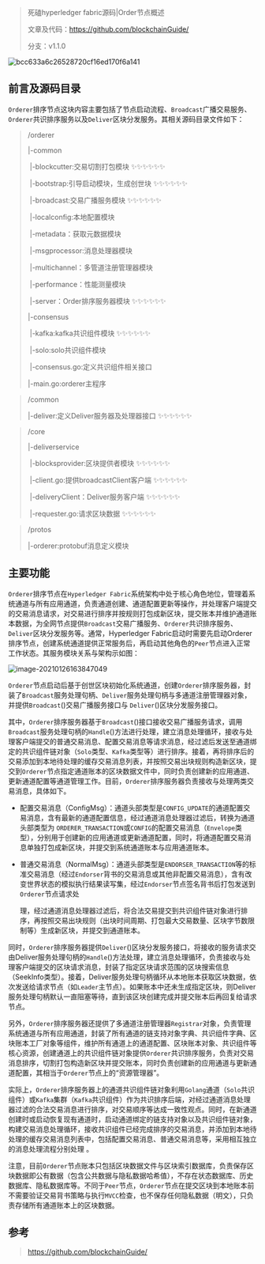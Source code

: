 > 死磕hyperledger fabric源码|Order节点概述
>
> 文章及代码：https://github.com/blockchainGuide/
>
> 分支：v1.1.0

![bcc633a6c26528720cf16ed170f6a141](https://tva1.sinaimg.cn/large/008eGmZEgy1gn15th0ollj31c00u0qcl.jpg)

## 前言及源码目录

`Orderer`排序节点这块内容主要包括了节点启动流程、`Broadcast`广播交易服务、`Orderer`共识排序服务以及`Deliver`区块分发服务。其相关源码目录文件如下：

> /orderer
>
> |-common
>
> ​	|-blockcutter:交易切割打包模块  ✨✨✨✨✨✨
>
> ​	|-bootstrap:引导启动模块，生成创世块  ✨✨✨✨✨✨
>
> ​	|-broadcast:交易广播服务模块 ✨✨✨✨✨✨
>
> ​	|-localconfig:本地配置模块
>
> ​	|-metadata：获取元数据模块
>
> ​	|-msgprocessor:消息处理器模块 
>
> ​	|-multichannel：多管道注册管理器模块
>
> ​	|-performance：性能测量模块
>
> ​	|-server：Order排序服务器模块  ✨✨✨✨✨✨
>
> |-consensus
>
> ​	|-kafka:kafka共识组件模块 ✨✨✨✨✨✨
>
> ​	|-solo:solo共识组件模块 
>
> ​	|-consensus.go:定义共识组件相关接口 
>
> |-main.go:orderer主程序

> /common
>
> |-deliver:定义Deliver服务器及处理器接口 ✨✨✨✨✨✨

> /core
>
> |-deliverservice
>
> ​	|-blocksprovider:区块提供者模块 ✨✨✨✨✨✨
>
> ​	|-client.go:提供broadcastClient客户端 ✨✨✨✨✨✨
>
> ​	|-deliveryClient：Deliver服务客户端 ✨✨✨✨✨✨
>
> ​	|-requester.go:请求区块数据 ✨✨✨✨✨✨

> /protos
>
> |-orderer:protobuf消息定义模块

## 主要功能

`Orderer`排序节点在`Hyperledger Fabric`系统架构中处于核心角色地位，管理着系统通道与所有应用通道，负责通道创建、通道配置更新等操作，并处理客户端提交的交易消息请求，对交易进行排序并按规则打包成新区块，提交账本并维护通道账本数据，为全网节点提供`Broadcast`交易广播服务、`Orderer`共识排序服务、`Deliver`区块分发服务等。通常，Hyperledger Fabric启动时需要先启动Orderer排序节点，创建系统通道提供正常服务后，再启动其他角色的`Peer`节点进入正常工作状态。其服务模块关系与架构示如图：

![image-20210126163847049](https://tva1.sinaimg.cn/large/008eGmZEgy1gn16qf76aaj31ev0u0top.jpg)

`Orderer`节点启动后基于创世区块初始化系统通道，创建`Orderer`排序服务器，封装了`Broadcast`服务处理句柄、`Deliver`服务处理句柄与多通道注册管理器对象，并提供`Broadcast`()交易广播服务接口与 `Deliver`()区块分发服务接口。

其中，`Orderer`排序服务器基于`Broadcast`()接口接收交易广播服务请求，调用`Broadcast`服务处理句柄的`Handle`()方法进行处理，建立消息处理循环，接收与处理客户端提交的普通交易消息、配置交易消息等请求消息，经过滤后发送至通道绑定的共识组件链对象（`Solo`类型、`Kafka`类型等）进行排序。接着，再将排序后的交易添加到本地待处理的缓存交易消息列表，并按照交易出块规则构造新区块，提交到`Orderer`节点指定通道账本的区块数据文件中，同时负责创建新的应用通道、更新通道配置等通道管理工作。目前，`Orderer`排序服务器负责接收与处理两类交易消息，具体如下。

- 配置交易消息（ConfigMsg）：通道头部类型是`CONFIG_UPDATE`的通道配置交易消息，含有最新的通道配置信息，经过通道消息处理器过滤后，转换为通道头部类型为 `ORDERER_TRANSACTION`或`CONFIG`的配置交易消息（`Envelope`类型），分别用于创建新的应用通道或更新通道配置，同时，将通道配置交易消息单独打包成新区块，并提交到系统通道账本与应用通道账本。 

- 普通交易消息（NormalMsg）：通道头部类型是`ENDORSER_TRANSACTION`等的标准交易消息（经过`Endorser`背书的交易消息或其他非配置交易消息），含有改变世界状态的模拟执行结果读写集，经过`Endorser`节点签名背书后打包发送到`Orderer`节点请求处 

  理，经过通道消息处理器过滤后，将合法交易提交到共识组件链对象进行排序，再按照交易出块规则（出块时间周期、打包最大交易数量、区块字节数限制等）生成新区块，并提交到通道账本。

同时，`Orderer`排序服务器提供`Deliver`()区块分发服务接口，将接收的服务请求交由Deliver服务处理句柄的`Handle`()方法处理，建立消息处理循环，负责接收与处理客户端提交的区块请求消息，封装了指定区块请求范围的区块搜索信息（SeekInfo类型）。接着，Deliver服务处理句柄循环从本地账本获取区块数据，依次发送给请求节点（如`Leader`主节点）。如果账本中还未生成指定区块，则Deliver服务处理句柄默认一直阻塞等待，直到该区块创建完成并提交账本后再回复给请求节点。

另外，`Orderer`排序服务器还提供了多通道注册管理器`Registrar`对象，负责管理系统通道与所有应用通道，封装了所有通道的链支持对象字典、共识组件字典、区块账本工厂对象等组件，维护所有通道上的通道配置、区块账本对象、共识组件等核心资源，创建通道上的共识组件链对象提供`Orderer`共识排序服务，负责对交易消息排序，切割打包构造新区块并提交账本，同时负责创建新的应用通道与更新通道配置，其相当于`Orderer`节点上的“资源管理器”。 

实际上，`Orderer`排序服务器上的通道共识组件链对象利用`Golang`通道（`Solo`共识组件）或`Kafka`集群（`Kafka`共识组件）作为共识排序后端，对经过通道消息处理器过滤的合法交易消息进行排序，对交易顺序等达成一致性观点。同时，在新通道创建时或启动恢复现有通道时，启动通道绑定的链支持对象以及共识组件链对象，构建交易消息处理循环，接收共识组件已经完成排序的交易消息，并添加到本地待处理的缓存交易消息列表中，包括配置交易消息、普通交易消息等，采用相互独立的消息处理流程分别处理 。

注意，目前`Orderer`节点账本只包括区块数据文件与区块索引数据库，负责保存区块数据即公有数据（包含公共数据与隐私数据哈希值），不存在状态数据库、历史数据库、隐私数据库等。不同于`Peer`节点，`Orderer`节点在提交区块到本地账本前不需要验证交易背书策略与执行`MVCC`检查，也不保存任何隐私数据（明文），只负责存储所有通道账本上的区块数据。

## 参考 

> https://github.com/blockchainGuide/

